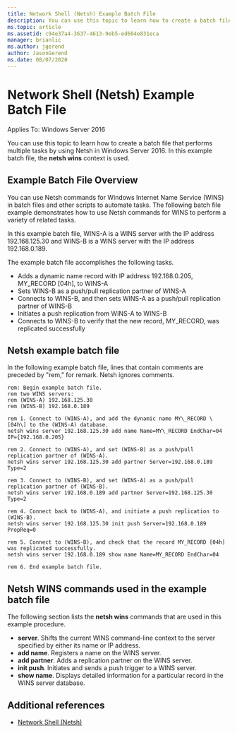 ```yaml
---
title: Network Shell (Netsh) Example Batch File
description: You can use this topic to learn how to create a batch file that performs multiple tasks using Netsh in Windows Server 2016.
ms.topic: article
ms.assetid: c94e37a4-3637-4613-9eb5-ed604e831eca
manager: brianlic
ms.author: jgerend
author: JasonGerend
ms.date: 08/07/2020
---
```


# Network Shell (Netsh) Example Batch File

Applies To: Windows Server 2016

You can use this topic to learn how to create a batch file that performs multiple tasks by using Netsh in Windows Server 2016. In this example batch file, the **netsh wins** context is used.

## Example Batch File Overview

You can use Netsh commands for Windows Internet Name Service \(WINS\) in batch files and other scripts to automate tasks. The following batch file example demonstrates how to use Netsh commands for WINS to perform a variety of related tasks.

In this example batch file, WINS\-A is a WINS server with the IP address 192.168.125.30 and WINS\-B is a WINS server with the IP address 192.168.0.189.

The example batch file accomplishes the following tasks.

- Adds a dynamic name record with IP address 192.168.0.205, MY\_RECORD \[04h\], to WINS\-A
- Sets WINS\-B as a push/pull replication partner of WINS\-A
- Connects to WINS\-B, and then sets WINS\-A as a push/pull replication partner of WINS\-B
- Initiates a push replication from WINS\-A to WINS\-B
- Connects to WINS\-B to verify that the new record, MY\_RECORD, was replicated successfully

## Netsh example batch file

In the following example batch file, lines that contain comments are preceded by "rem," for remark. Netsh ignores comments.

```
rem: Begin example batch file.
rem two WINS servers:
rem (WINS-A) 192.168.125.30
rem (WINS-B) 192.168.0.189

rem 1. Connect to (WINS-A), and add the dynamic name MY\_RECORD \[04h\] to the (WINS-A) database.
netsh wins server 192.168.125.30 add name Name=MY\_RECORD EndChar=04 IP={192.168.0.205}

rem 2. Connect to (WINS-A), and set (WINS-B) as a push/pull replication partner of (WINS-A).
netsh wins server 192.168.125.30 add partner Server=192.168.0.189 Type=2

rem 3. Connect to (WINS-B), and set (WINS-A) as a push/pull replication partner of (WINS-B).
netsh wins server 192.168.0.189 add partner Server=192.168.125.30 Type=2

rem 4. Connect back to (WINS-A), and initiate a push replication to (WINS-B).
netsh wins server 192.168.125.30 init push Server=192.168.0.189 PropReq=0

rem 5. Connect to (WINS-B), and check that the record MY_RECORD [04h] was replicated successfully.
netsh wins server 192.168.0.189 show name Name=MY_RECORD EndChar=04

rem 6. End example batch file.
```

## Netsh WINS commands used in the example batch file

The following section lists the **netsh wins** commands that are used in this example procedure.

- **server**. Shifts the current WINS command\-line context to the server specified by either its name or IP address.
- **add name**. Registers a name on the WINS server.
- **add partner**. Adds a replication partner on the WINS server.
- **init push**. Initiates and sends a push trigger to a WINS server.
- **show name**. Displays detailed information for a particular record in the WINS server database.

## Additional references

- [Network Shell (Netsh)](netsh.md)
